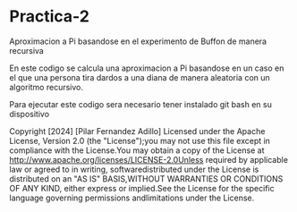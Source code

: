 # Practica-2
Aproximacion a Pi basandose en el experimento de Buffon de manera recursiva 

En este codigo se calcula una aproximacion a  Pi basandose en un caso en el que una persona tira dardos a una diana de manera aleatoria con un algoritmo recursivo.

Para ejecutar este codigo sera necesario tener instalado git bash en su dispositivo 

Copyright [2024] [Pilar Fernandez Adillo] Licensed under the Apache License, Version 2.0 (the "License");you may not use this file except in compliance with the License.You may obtain a copy of the License at http://www.apache.org/licenses/LICENSE-2.0Unless required by applicable law or agreed to in writing, softwaredistributed under the License is distributed on an "AS IS" BASIS,WITHOUT WARRANTIES OR CONDITIONS OF ANY KIND, either express or implied.See the License for the specific language governing permissions andlimitations under the License.
